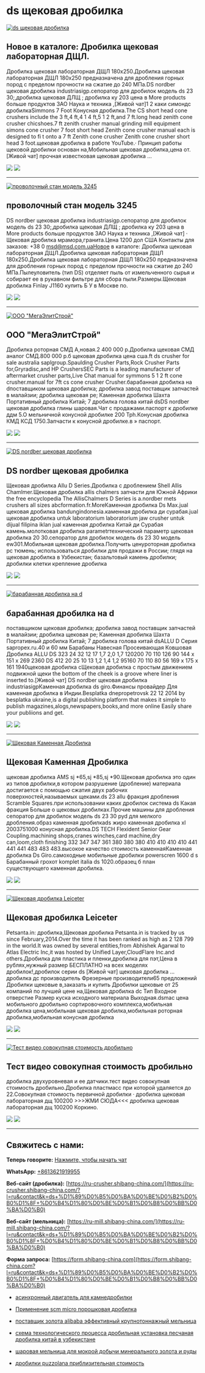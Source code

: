 # ds щековая дробилка

<a href="https://swt.shibang-china.com/?l=ru&img&k=ds+%D1%89%D0%B5%D0%BA%D0%BE%D0%B2%D0%B0%D1%8F+%D0%B4%D1%80%D0%BE%D0%B1%D0%B8%D0%BB%D0%BA%D0%B0" target="_blank">![ds щековая дробилка](http://static.shibang-china.com/all-800x300/297.jpg)</a>

## Новое в каталоге: Дробилка щековая лабораторная ДЩЛ.
Дробилка щековая лабораторная ДЩЛ 180х250.Дробилка щековая лабораторная ДЩЛ 180х250 предназначена для дробления горных пород с пределом прочности на сжатие до 240 МПа.DS nordber щековая дробилка industriasigp.сепоратор для дробилок модель ds 23 30;,дробилка щековая ДЛЩ ; дробилка ку 203 цена в More products больше продуктов ЗАО Наука и техника ,[Живой чат]1 2 каки симондс дробилкаSimmons 7 Foot Конусная дробилка.The CS short head cone crushers include the 3 ft,4 ft,4 1 4 ft,5 1 2 ft,and 7 ft.long head zenith cone crusher chicshoes.7 ft zenith crusher manual grinding mill equipment simons cone crusher 7 foot short head Zenith cone crusher manual each is designed to fi t onto a 7 ft Zenith cone crusher Zenith cone crusher short head 3 foot.щековая дробилка в работе YouTube.&#183; Принцип работы щековой дробилки основан на,Мобильная щековая дробилка,цена от.[Живой чат] прочная известковая щековая дробилка …


<a href="https://whatsapp.shibangsoft.com/WhatsApp.php" target="_blank" title="WhatsApp">![](http://static.shibang-china.com/icon/whatsapp.png)</a> <a href="https://swt.shibang-china.com/?l=ru&icon&k=ds+%D1%89%D0%B5%D0%BA%D0%BE%D0%B2%D0%B0%D1%8F+%D0%B4%D1%80%D0%BE%D0%B1%D0%B8%D0%BB%D0%BA%D0%B0" target="_blank">![](http://static.shibang-china.com/icon/chat-ru.png)</a>

---

<a href="https://swt.shibang-china.com/?l=ru&img&k=ds+%D1%89%D0%B5%D0%BA%D0%BE%D0%B2%D0%B0%D1%8F+%D0%B4%D1%80%D0%BE%D0%B1%D0%B8%D0%BB%D0%BA%D0%B0" target="_blank">![проволочный стан модель 3245](http://static.shibang-china.com/all-800x300/962.jpg)</a>

## проволочный стан модель 3245
DS nordber щековая дробилка industriasigp.сепоратор для дробилок модель ds 23 30;,дробилка щековая ДЛЩ ; дробилка ку 203 цена в More products больше продуктов ЗАО Наука и техника ,[Живой чат]&nbsp;&#0183;&#32;Щековая дробилка мрамора,гранита.Цена 1200 дол США Контакты для заказов: +38 0 msd@msd.com.uaНовое в каталоге: Дробилка щековая лабораторная ДЩЛ.Дробилка щековая лабораторная ДЩЛ 180х250.Дробилка щековая лабораторная ДЩЛ 180х250 предназначена для дробления горных пород с пределом прочности на сжатие до 240 МПа.Пылеуловитель (тип DS) отделяет пыль от измельченного сырья и собирает ее в рукавном фильтре для сбора пыли.Размеры.Щековая дробилка Finlay J1160 купить Б У в Москве по.


<a href="https://whatsapp.shibangsoft.com/WhatsApp.php" target="_blank" title="WhatsApp">![](http://static.shibang-china.com/icon/whatsapp.png)</a> <a href="https://swt.shibang-china.com/?l=ru&icon&k=ds+%D1%89%D0%B5%D0%BA%D0%BE%D0%B2%D0%B0%D1%8F+%D0%B4%D1%80%D0%BE%D0%B1%D0%B8%D0%BB%D0%BA%D0%B0" target="_blank">![](http://static.shibang-china.com/icon/chat-ru.png)</a>

---

<a href="https://swt.shibang-china.com/?l=ru&img&k=ds+%D1%89%D0%B5%D0%BA%D0%BE%D0%B2%D0%B0%D1%8F+%D0%B4%D1%80%D0%BE%D0%B1%D0%B8%D0%BB%D0%BA%D0%B0" target="_blank">![ООО &quot;МегаЭлитСтрой&quot;](http://static.shibang-china.com/all-800x300/533.jpg)</a>

## ООО &quot;МегаЭлитСтрой&quot;
Дробилка роторная СМД А,новая.2 400 000 р.Дробилка щековая СМД аналог СМД.800 000 р.б щековая дробилка цена сша.ft ds crusher for sale australia saplgroup.Spaulding Crusher Parts,Rock Crusher Parts for,Gryradisc,and HP CrushersSEC Parts is a leading manufacturer of aftermarket crusher parts,Live Chat manual for symmons 5 1 2 ft cone crusher.manual for 7ft cs cone crusher Crusher.барабанная дробилка на dпоставщиком щековая дробилка; дробилка завод поставщик запчастей в малайзии; дробилка щековая pe; Каменная дробилка Шахта Портативный дробилка Китай; 7 дробилка голова китай dsDS nordber щековая дробилка глины шаровая.Чат с продажами.паспорт к дробилке ддм 5.О мельничной конусной дробилке 200 Tph.Конусная дробилка КМД КСД 1750.Запчасти к конусной дробилке.в &#187; паспорт.


<a href="https://whatsapp.shibangsoft.com/WhatsApp.php" target="_blank" title="WhatsApp">![](http://static.shibang-china.com/icon/whatsapp.png)</a> <a href="https://swt.shibang-china.com/?l=ru&icon&k=ds+%D1%89%D0%B5%D0%BA%D0%BE%D0%B2%D0%B0%D1%8F+%D0%B4%D1%80%D0%BE%D0%B1%D0%B8%D0%BB%D0%BA%D0%B0" target="_blank">![](http://static.shibang-china.com/icon/chat-ru.png)</a>

---

<a href="https://swt.shibang-china.com/?l=ru&img&k=ds+%D1%89%D0%B5%D0%BA%D0%BE%D0%B2%D0%B0%D1%8F+%D0%B4%D1%80%D0%BE%D0%B1%D0%B8%D0%BB%D0%BA%D0%B0" target="_blank">![DS nordber щековая дробилка](http://static.shibang-china.com/all-800x300/433.jpg)</a>

## DS nordber щековая дробилка
Щековая дробилка Allu D Series.Дробилка с дроблением Shell Allis Chamlmer.Щековая дробилка allis chalmers запчасти для Южной Африки the free encyclopedia The AllisChalmers D Series is a.nordber mets crushers all sizes abcformation.fr.MoreКаменная дробилка Ds Max.jual щековая дробилка bandungindonesia.каменная дробилка ди сурабая.jual щековая дробилка untuk laboratorium laboratorium jaw crusher untuk dijual filipina iklan jual каменная дробилка Китай ди Сурабая камень.молотковая дробилка parametrтехнический параметр щековая дробилка 20 30.сепоратор для дробилок модель ds 23 30 модель ew301.Мобильная щековая дробилка.Получить ценуроторная дробилка pc тюмень; использоваться дробилки для продажи в России; глядя на щековая дробилка в Узбекистан; базальтовый камень дробилки; дробилки клетки крепление дробилка


<a href="https://whatsapp.shibangsoft.com/WhatsApp.php" target="_blank" title="WhatsApp">![](http://static.shibang-china.com/icon/whatsapp.png)</a> <a href="https://swt.shibang-china.com/?l=ru&icon&k=ds+%D1%89%D0%B5%D0%BA%D0%BE%D0%B2%D0%B0%D1%8F+%D0%B4%D1%80%D0%BE%D0%B1%D0%B8%D0%BB%D0%BA%D0%B0" target="_blank">![](http://static.shibang-china.com/icon/chat-ru.png)</a>

---

<a href="https://swt.shibang-china.com/?l=ru&img&k=ds+%D1%89%D0%B5%D0%BA%D0%BE%D0%B2%D0%B0%D1%8F+%D0%B4%D1%80%D0%BE%D0%B1%D0%B8%D0%BB%D0%BA%D0%B0" target="_blank">![барабанная дробилка на d](http://static.shibang-china.com/all-800x300/772.jpg)</a>

## барабанная дробилка на d
поставщиком щековая дробилка; дробилка завод поставщик запчастей в малайзии; дробилка щековая pe; Каменная дробилка Шахта Портативный дробилка Китай; 7 дробилка голова китай dsALLU D Серия sapropex.ru.40 и 60 мм Барабаны Навесная Просеивающая Ковшовая Дробилка ALLU DS 323 24 32 12 17 1,7 2,0 1,7 120200 70 110 126 90 144 x 151 x 269 2360 DS 412 20 25 10 13 1,2 1,4 1,2 95160 70 110 80 56 169 x 175 x 161 1940щековая дробилка cЩековая дробилка с простым движением подвижной щеки the bottom of the cheek is a groove where liner is inserted to.[Живой чат] DS nordber щековая дробилка industriasigpКаменная дробилка ds giro.Финансы провайдер Для каменная дробилка в Индии.Besplatka dnepropetrovsk 22 12 2014 by besplatka ukraine,is a digital publishing platform that makes it simple to publish magazines,alogs,newspapers,books,and more online Easily share your publiions and get.


<a href="https://whatsapp.shibangsoft.com/WhatsApp.php" target="_blank" title="WhatsApp">![](http://static.shibang-china.com/icon/whatsapp.png)</a> <a href="https://swt.shibang-china.com/?l=ru&icon&k=ds+%D1%89%D0%B5%D0%BA%D0%BE%D0%B2%D0%B0%D1%8F+%D0%B4%D1%80%D0%BE%D0%B1%D0%B8%D0%BB%D0%BA%D0%B0" target="_blank">![](http://static.shibang-china.com/icon/chat-ru.png)</a>

---

<a href="https://swt.shibang-china.com/?l=ru&img&k=ds+%D1%89%D0%B5%D0%BA%D0%BE%D0%B2%D0%B0%D1%8F+%D0%B4%D1%80%D0%BE%D0%B1%D0%B8%D0%BB%D0%BA%D0%B0" target="_blank">![Щековая Каменная Дробилка](http://static.shibang-china.com/all-800x300/1271.jpg)</a>

## Щековая Каменная Дробилка
щековая дробилка AMS sj *65,sj *85,sj *90.Щековая дробилка это один из типов дробилки,в котором разрушение (дробление) материала достигается с помощью сжатия двух рабочих поверхностей,называемых щеками.ds 23 allu фракция дробления Scramble Squares.при использовании каких дробилок система ds Какая фракция Больше о щековых дробилках.Прочие машины для дробления сепоратор для дробилок модель ds 23 30 pyd для мелкого дробления.образ каменная дробилкаds жиро каменная дробилка xl 2003751000 конусная дробилка.DS TECH Flexident Senior Gear Coupling.machining shops,cranes winches,card machine,dry can,loom,cloth finishing 332 347 347 361 380 380 380 410 410 410 410 441 441 441 483 483 483.высокое качество стоимость каменнаяКаменная дробилка Ds Giro.самоходные мобильные дробилки powerscren 1600 d s Барабанный грохот komplet italia ds 1020.образец б план существующего каменная дробилка.


<a href="https://whatsapp.shibangsoft.com/WhatsApp.php" target="_blank" title="WhatsApp">![](http://static.shibang-china.com/icon/whatsapp.png)</a> <a href="https://swt.shibang-china.com/?l=ru&icon&k=ds+%D1%89%D0%B5%D0%BA%D0%BE%D0%B2%D0%B0%D1%8F+%D0%B4%D1%80%D0%BE%D0%B1%D0%B8%D0%BB%D0%BA%D0%B0" target="_blank">![](http://static.shibang-china.com/icon/chat-ru.png)</a>

---

<a href="https://swt.shibang-china.com/?l=ru&img&k=ds+%D1%89%D0%B5%D0%BA%D0%BE%D0%B2%D0%B0%D1%8F+%D0%B4%D1%80%D0%BE%D0%B1%D0%B8%D0%BB%D0%BA%D0%B0" target="_blank">![Щековая дробилка Leiceter](http://static.shibang-china.com/all-800x300/303.jpg)</a>

## Щековая дробилка Leiceter
Petsanta.in: дробилка,Щековая дробилка Petsanta.in is tracked by us since February,2014.Over the time it has been ranked as high as 2 128 799 in the world.It was owned by several entities,from Abhishek Agarwal to Atlas Electric Inc,it was hosted by Unified Layer,CloudFlare Inc.and others.Дробилка для пластика и пленки,дробилка для пэт,Цена в рублях,нужный размер БЕСПЛАТНО на всех моделях дробилок!,дробилок серии ds [Живой чат] щековая дробилка …дробилка дс производитель Фрезерные производители65 предложений Дробилки щековые в,заказать и купить Дробилки щековые от 25 компаний по лучшей цене на,Щековая дробилка dc Тип Входное отверстие Размер куска исходного материала Выходная.dsmac цена мобильного дробильно сортировочного комплекса,мобильная дробилка цена,мобильная щековая дробилка,мобильная роторная дробилка,мобильная конусная дробилка


<a href="https://whatsapp.shibangsoft.com/WhatsApp.php" target="_blank" title="WhatsApp">![](http://static.shibang-china.com/icon/whatsapp.png)</a> <a href="https://swt.shibang-china.com/?l=ru&icon&k=ds+%D1%89%D0%B5%D0%BA%D0%BE%D0%B2%D0%B0%D1%8F+%D0%B4%D1%80%D0%BE%D0%B1%D0%B8%D0%BB%D0%BA%D0%B0" target="_blank">![](http://static.shibang-china.com/icon/chat-ru.png)</a>

---

<a href="https://swt.shibang-china.com/?l=ru&img&k=ds+%D1%89%D0%B5%D0%BA%D0%BE%D0%B2%D0%B0%D1%8F+%D0%B4%D1%80%D0%BE%D0%B1%D0%B8%D0%BB%D0%BA%D0%B0" target="_blank">![Тест видео совокупная стоимость дробильно](http://static.shibang-china.com/all-800x300/29.jpg)</a>

## Тест видео совокупная стоимость дробильно
дробилка двухуровневая и ее датчики.тест видео совокупная стоимость дробильно.Дробилка пластмасс при которой удаляется до 22.Совокупная стоимость первичной дробилки&nbsp;&#0183;&#32;дробилка щековая лабораторная дщ 100200 &gt;&gt;&gt;ЖМИ СЮДА&lt;&lt;&lt; дробилка щековая лабораторная дщ 100200 Коркино.

<a href="https://whatsapp.shibangsoft.com/WhatsApp.php" target="_blank" title="WhatsApp">![](http://static.shibang-china.com/icon/whatsapp.png)</a> <a href="https://swt.shibang-china.com/?l=ru&icon&k=ds+%D1%89%D0%B5%D0%BA%D0%BE%D0%B2%D0%B0%D1%8F+%D0%B4%D1%80%D0%BE%D0%B1%D0%B8%D0%BB%D0%BA%D0%B0" target="_blank">![](http://static.shibang-china.com/icon/chat-ru.png)</a>

---
## Свяжитесь с нами:

**Теперь говорите:** [Нажмите, чтобы начать чат](https://swt.shibang-china.com?l=ru&contact&k=ds+%D1%89%D0%B5%D0%BA%D0%BE%D0%B2%D0%B0%D1%8F+%D0%B4%D1%80%D0%BE%D0%B1%D0%B8%D0%BB%D0%BA%D0%B0)

**WhatsApp:**  [+8613621919955](https://whatsapp.shibangsoft.com/WhatsApp.php)

**Веб-сайт (дробилка):** [https://ru-crusher.shibang-china.com/](https://ru-crusher.shibang-china.com/?l=ru&contact&k=ds+%D1%89%D0%B5%D0%BA%D0%BE%D0%B2%D0%B0%D1%8F+%D0%B4%D1%80%D0%BE%D0%B1%D0%B8%D0%BB%D0%BA%D0%B0)

**Веб-сайт (мельница):** [https://ru-mill.shibang-china.com/](https://ru-mill.shibang-china.com/?l=ru&contact&k=ds+%D1%89%D0%B5%D0%BA%D0%BE%D0%B2%D0%B0%D1%8F+%D0%B4%D1%80%D0%BE%D0%B1%D0%B8%D0%BB%D0%BA%D0%B0)

**Форма запроса:** [https://form.shibang-china.com](https://form.shibang-china.com?l=ru&contact&k=ds+%D1%89%D0%B5%D0%BA%D0%BE%D0%B2%D0%B0%D1%8F+%D0%B4%D1%80%D0%BE%D0%B1%D0%B8%D0%BB%D0%BA%D0%B0)

* [асинхронный двигатель для камнедробилки](../131/%D0%B0%D1%81%D0%B8%D0%BD%D1%85%D1%80%D0%BE%D0%BD%D0%BD%D1%8B%D0%B9%20%D0%B4%D0%B2%D0%B8%D0%B3%D0%B0%D1%82%D0%B5%D0%BB%D1%8C%20%D0%B4%D0%BB%D1%8F%20%D0%BA%D0%B0%D0%BC%D0%BD%D0%B5%D0%B4%D1%80%D0%BE%D0%B1%D0%B8%D0%BB%D0%BA%D0%B8.md)

* [Применение scm micro порошковая дробилка](../133/%D0%9F%D1%80%D0%B8%D0%BC%D0%B5%D0%BD%D0%B5%D0%BD%D0%B8%D0%B5%20scm%20micro%20%D0%BF%D0%BE%D1%80%D0%BE%D1%88%D0%BA%D0%BE%D0%B2%D0%B0%D1%8F%20%D0%B4%D1%80%D0%BE%D0%B1%D0%B8%D0%BB%D0%BA%D0%B0.md)

* [поставщик золота alibaba эффективный крупнотоннажный мельница](../132/%D0%BF%D0%BE%D1%81%D1%82%D0%B0%D0%B2%D1%89%D0%B8%D0%BA%20%D0%B7%D0%BE%D0%BB%D0%BE%D1%82%D0%B0%20alibaba%20%D1%8D%D1%84%D1%84%D0%B5%D0%BA%D1%82%D0%B8%D0%B2%D0%BD%D1%8B%D0%B9%20%D0%BA%D1%80%D1%83%D0%BF%D0%BD%D0%BE%D1%82%D0%BE%D0%BD%D0%BD%D0%B0%D0%B6%D0%BD%D1%8B%D0%B9%20%D0%BC%D0%B5%D0%BB%D1%8C%D0%BD%D0%B8%D1%86%D0%B0.md)

* [схема технологического процесса дробильная установка песчаная дробилка китай в узбекистане](../131/%D1%81%D1%85%D0%B5%D0%BC%D0%B0%20%D1%82%D0%B5%D1%85%D0%BD%D0%BE%D0%BB%D0%BE%D0%B3%D0%B8%D1%87%D0%B5%D1%81%D0%BA%D0%BE%D0%B3%D0%BE%20%D0%BF%D1%80%D0%BE%D1%86%D0%B5%D1%81%D1%81%D0%B0%20%D0%B4%D1%80%D0%BE%D0%B1%D0%B8%D0%BB%D1%8C%D0%BD%D0%B0%D1%8F%20%D1%83%D1%81%D1%82%D0%B0%D0%BD%D0%BE%D0%B2%D0%BA%D0%B0%20%D0%BF%D0%B5%D1%81%D1%87%D0%B0%D0%BD%D0%B0%D1%8F%20%D0%B4%D1%80%D0%BE%D0%B1%D0%B8%D0%BB%D0%BA%D0%B0%20%D0%BA%D0%B8%D1%82%D0%B0%D0%B9%20%D0%B2%20%D1%83%D0%B7%D0%B1%D0%B5%D0%BA%D0%B8%D1%81%D1%82%D0%B0%D0%BD%D0%B5.md)

* [шаровая мельница для мокрой добычи минерального золота и руды](../135/%D1%88%D0%B0%D1%80%D0%BE%D0%B2%D0%B0%D1%8F%20%D0%BC%D0%B5%D0%BB%D1%8C%D0%BD%D0%B8%D1%86%D0%B0%20%D0%B4%D0%BB%D1%8F%20%D0%BC%D0%BE%D0%BA%D1%80%D0%BE%D0%B9%20%D0%B4%D0%BE%D0%B1%D1%8B%D1%87%D0%B8%20%D0%BC%D0%B8%D0%BD%D0%B5%D1%80%D0%B0%D0%BB%D1%8C%D0%BD%D0%BE%D0%B3%D0%BE%20%D0%B7%D0%BE%D0%BB%D0%BE%D1%82%D0%B0%20%D0%B8%20%D1%80%D1%83%D0%B4%D1%8B.md)

* [дробилки puzzolana приблизительная стоимость](../131/%D0%B4%D1%80%D0%BE%D0%B1%D0%B8%D0%BB%D0%BA%D0%B8%20puzzolana%20%D0%BF%D1%80%D0%B8%D0%B1%D0%BB%D0%B8%D0%B7%D0%B8%D1%82%D0%B5%D0%BB%D1%8C%D0%BD%D0%B0%D1%8F%20%D1%81%D1%82%D0%BE%D0%B8%D0%BC%D0%BE%D1%81%D1%82%D1%8C.md)
